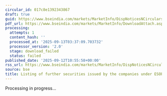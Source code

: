 ```yaml
---
circular_id: 017c8e1392343867
draft: true
guid: https://www.bseindia.com/markets/MarketInfo/DispNoticesNCirculars.aspx?Noticeid={CC73D046-7BB6-4451-A41A-ED8B80822BD4}&noticeno=20250912-51&dt=09/12/2025&icount=51&totcount=103&flag=0
pdf_url: https://www.bseindia.com/markets/MarketInfo/DownloadAttach.aspx?id=20250912-51&attachedId=
processing:
  attempts: 1
  content_hash: ''
  processed_at: '2025-09-13T03:37:09.703732'
  processor_version: '2.0'
  stage: download_failed
  status: failed
published_date: '2025-09-12T10:55:58+00:00'
rss_url: https://www.bseindia.com/markets/MarketInfo/DispNoticesNCirculars.aspx?Noticeid={CC73D046-7BB6-4451-A41A-ED8B80822BD4}&noticeno=20250912-51&dt=09/12/2025&icount=51&totcount=103&flag=0
source: bse
title: Listing of further securities issued by the companies under ESOP/ESOS
---
```


Processing in progress...